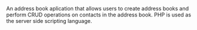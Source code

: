 An address book aplication that allows users to create address books and perform CRUD operations on contacts in the address book.
PHP is used as the server side scripting language.
